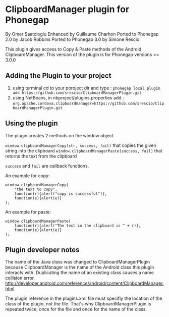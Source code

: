 # ClipboardManager plugin for Phonegap #
By Omer Saatcioglu
Enhanced by Guillaume Charhon
Ported to Phonegap 2.0 by Jacob Robbins
Ported to Phonegap 3.0 by Simone Rescio

This plugin gives access to Copy & Paste methods of the Android ClipboardManager.
This version of the plugin is for Phonegap versions >= 3.0.0

## Adding the Plugin to your project ##
1. using terminal cd to your poroject dir and type :
`phonegap local plugin add https://github.com/srescio/ClipboardManagerPlugin.git`
2. using NetBeans, in nbproject/plugins.properties add :
`org.apache.cordova.clipboardmanager=https://github.com/srescio/ClipboardManagerPlugin.git`

## Using the plugin ##
The plugin creates 2 methods on the window object

`window.clipboardManagerCopy(str, success, fail)` that copies the given string into the clipboard
`window.clipboardManagerPaste(success, fail)` that returns the text from the clipboard

`success` and `fail` are callback functions. 

An example for copy:

	window.clipboardManagerCopy(
		"the text to copy",
		function(r){alert("copy is successful")},
		function(e){alert(e)}
	);

An example for paste:

	window.clipboardManagerPaste(
		function(r){alert("The text in the clipboard is " + r)},
		function(e){alert(e)}
	);

## Plugin developer notes ##

The name of the Java class was changed to ClipboardManagerPlugin because ClipboardManager is the name of the Android class this plugin interacts with. Duplicating the name of an existing class causes a name collision error. http://developer.android.com/reference/android/content/ClipboardManager.html 

The plugin reference in the plugins.xml file must specifiy the location of the class of the plugin, not the file. That's why ClipboardManagerPlugin is repeated twice, once for the file and once for the name of the class.

